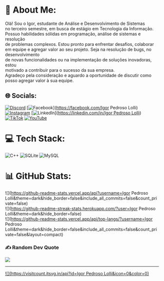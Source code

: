 # 💫 About Me:
   Olá! Sou o Igor, estudante de Análise e Desenvolvimento de Sistemas <br>no terceiro semestre, em busca de estágio em Tecnologia da Informação. <br>   Possuo habilidades sólidas em programação, análise de sistemas e resolução <br>de problemas complexos. Estou pronto para enfrentar desafios, colaborar <br>em equipe e agregar valor ao seu projeto. Seja na resolução de bugs, no desenvolvimento <br>de novas funcionalidades ou na implementação de soluções inovadoras, estou <br>motivado a contribuir para o sucesso da sua empresa. <br>   Agradeço pela consideração e aguardo a oportunidade de discutir como <br>posso agregar valor à sua equipe.


## 🌐 Socials:
[![Discord](https://img.shields.io/badge/Discord-%237289DA.svg?logo=discord&logoColor=white)](https://discord.gg/pedroso9023) [![Facebook](https://img.shields.io/badge/Facebook-%231877F2.svg?logo=Facebook&logoColor=white)](https://facebook.com/Igor Pedroso Lolli) [![Instagram](https://img.shields.io/badge/Instagram-%23E4405F.svg?logo=Instagram&logoColor=white)](https://instagram.com/@igor.pedroso_ofc) [![LinkedIn](https://img.shields.io/badge/LinkedIn-%230077B5.svg?logo=linkedin&logoColor=white)]([https://linkedin.com/in/Igor Pedroso Lolli](https://www.linkedin.com/in/igor-pedroso-lolli-386655273)) [![TikTok](https://img.shields.io/badge/TikTok-%23000000.svg?logo=TikTok&logoColor=white)](https://tiktok.com/@@pedroso_2403) [![YouTube](https://img.shields.io/badge/YouTube-%23FF0000.svg?logo=YouTube&logoColor=white)](https://youtube.com/@@Igor_Pedroso) 

# 💻 Tech Stack:
![C++](https://img.shields.io/badge/c++-%2300599C.svg?style=for-the-badge&logo=c%2B%2B&logoColor=white) ![SQLite](https://img.shields.io/badge/sqlite-%2307405e.svg?style=for-the-badge&logo=sqlite&logoColor=white) ![MySQL](https://img.shields.io/badge/mysql-%2300000f.svg?style=for-the-badge&logo=mysql&logoColor=white)
# 📊 GitHub Stats:
![](https://github-readme-stats.vercel.app/api?username=Igor Pedroso Lolli&theme=dark&hide_border=false&include_all_commits=false&count_private=false)<br/>
![](https://github-readme-streak-stats.herokuapp.com/?user=Igor Pedroso Lolli&theme=dark&hide_border=false)<br/>
![](https://github-readme-stats.vercel.app/api/top-langs/?username=Igor Pedroso Lolli&theme=dark&hide_border=false&include_all_commits=false&count_private=false&layout=compact)

### ✍️ Random Dev Quote
![](https://quotes-github-readme.vercel.app/api?type=horizontal&theme=radical)

---
[![](https://visitcount.itsvg.in/api?id=Igor Pedroso Lolli&icon=0&color=0)](https://visitcount.itsvg.in)

<!-- Proudly created with GPRM ( https://gprm.itsvg.in ) -->
